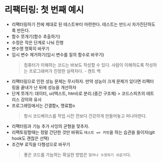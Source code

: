 # 리팩터링: 첫 번째 예시

- 리팩터링하기 전에 제대로 된 테스트부터 마련한다. 테스트는 반드시 자가진단하도록 만든다.
- 함수 쪼개기(함수 추출하기)
- 수정은 작은 단계로 나눠 진행
- 변수명 명확히 바꾸기
- 임시 변수 제거하기(임시 변수를 질의 함수로 바꾸기)
  > 컴퓨터가 이해하는 코드는 바보도 작성할 수 있다. 사람이 이해하도록 작성하는 프로그래머가 진정한 실력자다. - 캔트 백
- 리팩터링으로 인한 성능 문제는 무시하자. 만약 성능이 크게 문제가 있다면 리팩터링을 끝내가 난 뒤에 성능을 개선하자
- 단계 쪼개기: 데이터, ui(텍스트, html)로 분리.(중간 구조체) > 코드스피츠의 테트리스 강의와 유사
- 프로그래밍에서는 간결함x, 명료함o
  > 항시 코드베이스를 작업 시잔 전보다 건강하게 만들어놓고 떠나야한다.
- 리팩터링과 기능 추가 사잉의 균형을 맞추자.
- 리팩토링할때는 정말 간단한 것만 바꿔도 `테스트 => 커밋`을 하는 습관을 들이자(git hook도 괜찮은 선택)
- 조건부 로직을 다형성으로 바꾸기
  > 좋은 코드를 가늠하는 확실한 방법은 `얼마나 수정하기 쉬운가`다.
